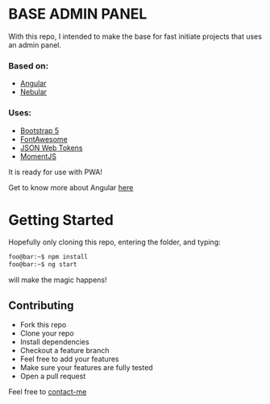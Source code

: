 

# BASE ADMIN PANEL 

With this repo, I intended to make the base for fast initiate projects that uses an admin panel.

### Based on: 
- [Angular](https://angular.io)
- [Nebular](https://akveo.github.io/nebular/)
### Uses:
- [Bootstrap 5](https://getbootstrap.com/)
- [FontAwesome](https://fontawesome.com/)
- [JSON Web Tokens](https://jwt.io)
- [MomentJS](https://momentjs.com/)

It is ready for use with PWA!

Get to know more about Angular [here](https://github.com/angular/angular/blob/main/README.md)

# Getting Started
Hopefully only cloning this repo, entering the folder, and typing:

```bash
foo@bar:~$ npm install
foo@bar:~$ ng start
```
will make the magic happens!

## Contributing

-   Fork this repo
-   Clone your repo
-   Install dependencies
-   Checkout a feature branch
-   Feel free to add your features
-   Make sure your features are fully tested
-   Open a pull request

Feel free to [contact-me](mailto:risley@rlimainfo.com.br)